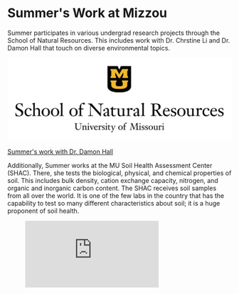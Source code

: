 <h1>Summer's Work at Mizzou</h1>

<p>Summer participates in various undergrad research projects through the School of Natural Resources. This includes work with Dr. Chrstine Li and Dr. Damon Hall that touch on diverse environmental topics.</p>

![University of Missouri SNR](38585F3A-B9BC-42E9-8041-AF0D5C92F43C.png "University of Missouri SNR")

[Summer's work with Dr. Damon Hall](https://www.sustainabilitysciencelab.org/people.html)
  
<p>Additionally, Summer works at the MU Soil Health Assessment Center (SHAC). There, she tests the biological, physical, and chemical properties of soil. This includes bulk density, cation exchange capacity, nitrogen, and organic and inorganic carbon content. The SHAC receives soil samples from all over the world. It is one of the few labs in the country that has the capability to test so many different characteristics about soil; it is a huge proponent of soil health.</p>

<!-- blank line -->
<figure class="video_container">
  <iframe src="https://www.youtube.com/embed/enMumwvLAug" frameborder="0" allowfullscreen="true"> </iframe>
</figure>
<!-- blank line -->




